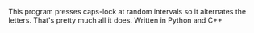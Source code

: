 This program presses caps-lock at random intervals so it alternates the letters. 
That's pretty much all it does.
Written in Python and C++
